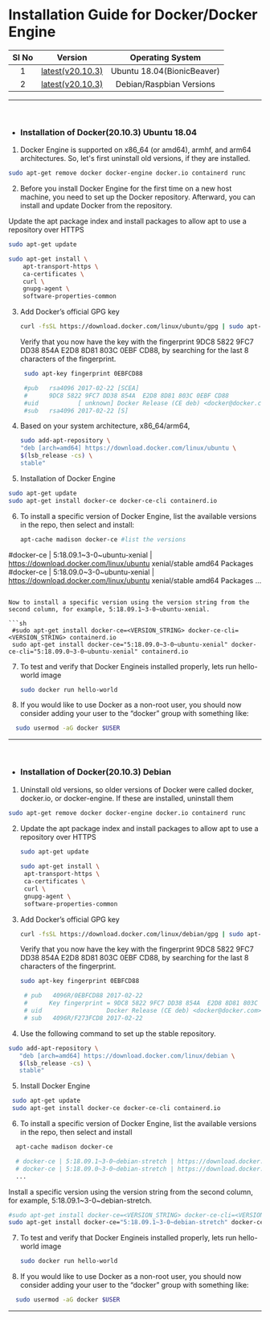 # Installation Guide for Docker/Docker Engine

| Sl No  | Version  | Operating System |
|:-:|:-:|:-:|
| 1  | [latest(v20.10.3)](https://github.com/shravan20/software-installation-guides/blob/feature/dockerSetup/tools/docker/README.md#installation-of-docker20103-ubuntu-1804)  | Ubuntu 18.04(BionicBeaver)  |
| 2  | [latest(v20.10.3)](https://github.com/shravan20/software-installation-guides/blob/feature/dockerSetup/tools/docker/README.md#installation-of-docker20103-debian)  | Debian/Raspbian Versions |


---

<br>

- ### Installation of Docker(20.10.3) Ubuntu 18.04

1. Docker Engine is supported on x86_64 (or amd64), armhf, and arm64 architectures. So, let's first uninstall old versions, if they are installed.


```sh
sudo apt-get remove docker docker-engine docker.io containerd runc
```

2. Before you install Docker Engine for the first time on a new host machine, you need to set up the Docker repository. Afterward, you can install and update Docker from the repository.

Update the apt package index and install packages to allow apt to use a repository over HTTPS

```sh
sudo apt-get update

sudo apt-get install \
    apt-transport-https \
    ca-certificates \
    curl \
    gnupg-agent \
    software-properties-common
```

3. Add Docker’s official GPG key
   
   ```sh
   curl -fsSL https://download.docker.com/linux/ubuntu/gpg | sudo apt-key add -
   ```

   Verify that you now have the key with the fingerprint 9DC8 5822 9FC7 DD38 854A  E2D8 8D81 803C 0EBF CD88, by searching for the last 8 characters of the fingerprint.

   ```sh
    sudo apt-key fingerprint 0EBFCD88

    #pub   rsa4096 2017-02-22 [SCEA]
    #      9DC8 5822 9FC7 DD38 854A  E2D8 8D81 803C 0EBF CD88
    #uid           [ unknown] Docker Release (CE deb) <docker@docker.com>
    #sub   rsa4096 2017-02-22 [S]
   ```

4. Based on your system architecture, x86_64/arm64,
   
   ```sh
   sudo add-apt-repository \
   "deb [arch=amd64] https://download.docker.com/linux/ubuntu \
   $(lsb_release -cs) \
   stable"
   ```
   
5. Installation of Docker Engine
   
```sh
sudo apt-get update
sudo apt-get install docker-ce docker-ce-cli containerd.io
```

6. To install a specific version of Docker Engine, list the available versions in the repo, then select and install:
   
   ```sh
   apt-cache madison docker-ce #list the versions

  #docker-ce | 5:18.09.1~3-0~ubuntu-xenial | https://download.docker.com/linux/ubuntu  xenial/stable amd64 Packages
  #docker-ce | 5:18.09.0~3-0~ubuntu-xenial | https://download.docker.com/linux/ubuntu  xenial/stable amd64 Packages
  ...
  ```

  Now to install a specific version using the version string from the second column, for example, 5:18.09.1~3-0~ubuntu-xenial.

  ```sh
   #sudo apt-get install docker-ce=<VERSION_STRING> docker-ce-cli=<VERSION_STRING> containerd.io
   sudo apt-get install docker-ce="5:18.09.0~3-0~ubuntu-xenial" docker-ce-cli="5:18.09.0~3-0~ubuntu-xenial" containerd.io
  ```

7. To test and verify that Docker Engineis installed properly, lets run hello-world image
   ```sh
   sudo docker run hello-world
   ```

8. If you would like to use Docker as a non-root user, you should now consider adding your user to the “docker” group with something like:

```sh
  sudo usermod -aG docker $USER
```


---


<br>

- ### Installation of Docker(20.10.3) Debian

1. Uninstall old versions, so older versions of Docker were called docker, docker.io, or docker-engine. If these are installed, uninstall them

```sh
sudo apt-get remove docker docker-engine docker.io containerd runc
```

2. Update the apt package index and install packages to allow apt to use a repository over HTTPS
   
   ```sh
   sudo apt-get update
 
   sudo apt-get install \
    apt-transport-https \
    ca-certificates \
    curl \
    gnupg-agent \
    software-properties-common
   ```

3. Add Docker’s official GPG key
   
   ```sh
   curl -fsSL https://download.docker.com/linux/debian/gpg | sudo apt-key add -
   ```

   Verify that you now have the key with the fingerprint 9DC8 5822 9FC7 DD38 854A E2D8 8D81 803C 0EBF CD88, by searching for the last 8 characters of the fingerprint.

   ```sh
   sudo apt-key fingerprint 0EBFCD88

    # pub   4096R/0EBFCD88 2017-02-22
    #      Key fingerprint = 9DC8 5822 9FC7 DD38 854A  E2D8 8D81 803C 0EBF CD88
    # uid                  Docker Release (CE deb) <docker@docker.com>
    # sub   4096R/F273FCD8 2017-02-22
   ```

4. Use the following command to set up the stable repository.

```sh
sudo add-apt-repository \
   "deb [arch=amd64] https://download.docker.com/linux/debian \
   $(lsb_release -cs) \
   stable"
```

5. Install Docker Engine

```sh
 sudo apt-get update
 sudo apt-get install docker-ce docker-ce-cli containerd.io
```

6. To install a specific version of Docker Engine, list the available versions in the repo, then select and install

```sh
  apt-cache madison docker-ce

  # docker-ce | 5:18.09.1~3-0~debian-stretch | https://download.docker.com/linux/debian stretch/stable amd64 Packages
  # docker-ce | 5:18.09.0~3-0~debian-stretch | https://download.docker.com/linux/debian stretch/stable amd64 Packages
  ...
```

 Install a specific version using the version string from the second column, for example, 5:18.09.1~3-0~debian-stretch.

   ```sh
   #sudo apt-get install docker-ce=<VERSION_STRING> docker-ce-cli=<VERSION_STRING> containerd.io
   sudo apt-get install docker-ce="5:18.09.1~3-0~debian-stretch" docker-ce-cli="5:18.09.1~3-0~debian-stretch" containerd.io
  ```

7. To test and verify that Docker Engineis installed properly, lets run hello-world image
   ```sh
   sudo docker run hello-world
   ```

8. If you would like to use Docker as a non-root user, you should now consider adding your user to the “docker” group with something like:

```sh
  sudo usermod -aG docker $USER
```

---

<br>
